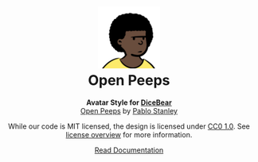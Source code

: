 <h1 align="center"><img src="./tests/svg/0.svg" width="124" /> <br />Open Peeps</h1>
<p align="center">
  <strong>Avatar Style for <a href="https://dicebear.com/">DiceBear</a></strong><br />
    <a href="https://www.openpeeps.com/">Open Peeps</a>
      by <a href="https://twitter.com/pablostanley">Pablo Stanley</a>
</p>

<p align="center">
  While our code is MIT licensed, the design is licensed under
    <a href="https://creativecommons.org/publicdomain/zero/1.0/">CC0 1.0</a>.
  See <a href="https://dicebear.com/licenses">license overview</a> for more information.
</p>

<p align="center">
  <a href="https://dicebear.com/styles/open-peeps">
    Read Documentation
  </a>
</p>
